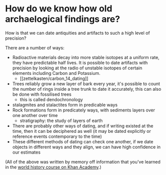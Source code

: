 # How do we know how old archaelogical findings are?
How is that we can date antiquities and artifacts to such a high level of precision?

There are a number of ways:
- Radioactive materials decay into more stable isotopes at a uniform rate, they have predictable half lives. It is possible to date artifacts with precision by looking at the radio of unstable isotopes of certain elements including Carbon and Potassium.
  - [[zettelkasten/carbon_14_dating]]
- Trees reliably grow a new layer of bark every year, it's possible to count the number of rings inside a tree trunk to date it accurately, this can also be done with fossilised trees
  - this is called dendochronology
- stalagmites and stalactites form in predicable ways
- Rock formations form in predicately ways, with sediments layers over one another over time
  - stratigraphy: the study of layers of earth
- There are probably other ways of dating, and if writing existed at the time, then it can be deciphered as well (it may be dated explicitly or reference events contemporary to the time)
- These different methods of dating can check one another, if we date objects in different ways and they align, we can have high confidence in our estimates

(All of the above was written by memory off information that you've learned in the [world history course on Khan Academy](https://www.khanacademy.org/humanities/world-history/world-history-beginnings/origin-humans-early-societies/v/history-and-prehistory).)
